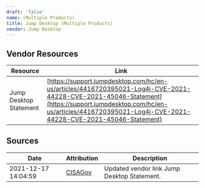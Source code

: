 ```yaml
---
draft: 'false'
name: (Multiple Products)
title: Jump Desktop (Multiple Products)
vendor: Jump Desktop
---
```


## Vendor Resources
| Resource | Link |
| --- | --- |
| Jump Desktop Statement | [https://support.jumpdesktop.com/hc/en-us/articles/4416720395021-Log4j-CVE-2021-44228-CVE-2021-45046-Statement](https://support.jumpdesktop.com/hc/en-us/articles/4416720395021-Log4j-CVE-2021-44228-CVE-2021-45046-Statement) |



## Sources
| Date | Attribution | Description |
| --- | --- | --- |
| 2021-12-17 14:04:59 | [CISAGov](https://raw.githubusercontent.com/cisagov/log4j-affected-db/develop/README.md) | Updated vendor link Jump Desktop Statement.  |
